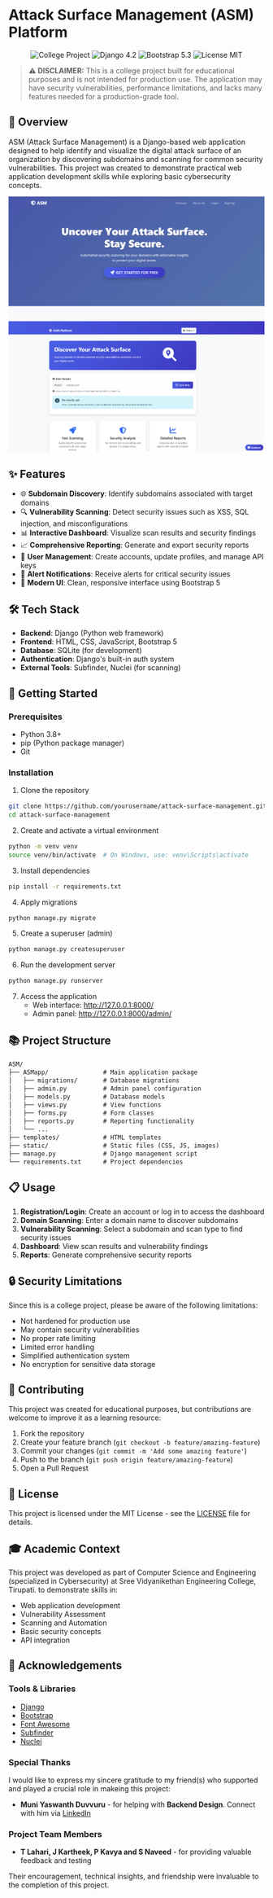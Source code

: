 # Attack Surface Management (ASM) Platform

<div align="center">
  <img src="https://img.shields.io/badge/Status-College%20Project-brightgreen" alt="College Project"/>
  <img src="https://img.shields.io/badge/Django-4.2-blue" alt="Django 4.2"/>
  <img src="https://img.shields.io/badge/Bootstrap-5.3-purple" alt="Bootstrap 5.3"/>
  <img src="https://img.shields.io/badge/License-MIT-orange" alt="License MIT"/>
</div>

> **⚠️ DISCLAIMER:** This is a college project built for educational purposes and is not intended for production use. The application may have security vulnerabilities, performance limitations, and lacks many features needed for a production-grade tool.

## 📝 Overview

ASM (Attack Surface Management) is a Django-based web application designed to help identify and visualize the digital attack surface of an organization by discovering subdomains and scanning for common security vulnerabilities. This project was created to demonstrate practical web application development skills while exploring basic cybersecurity concepts.

![Landing Page](images/landing.png)
![Dashboard Screenshot](images/ASM.png)

## ✨ Features

- 🌐 **Subdomain Discovery**: Identify subdomains associated with target domains
- 🔍 **Vulnerability Scanning**: Detect security issues such as XSS, SQL injection, and misconfigurations
- 📊 **Interactive Dashboard**: Visualize scan results and security findings
- 📈 **Comprehensive Reporting**: Generate and export security reports
- 👤 **User Management**: Create accounts, update profiles, and manage API keys
- 🔔 **Alert Notifications**: Receive alerts for critical security issues
- 🌙 **Modern UI**: Clean, responsive interface using Bootstrap 5

## 🛠️ Tech Stack

- **Backend**: Django (Python web framework)
- **Frontend**: HTML, CSS, JavaScript, Bootstrap 5
- **Database**: SQLite (for development)
- **Authentication**: Django's built-in auth system
- **External Tools**: Subfinder, Nuclei (for scanning)

## 🚀 Getting Started

### Prerequisites

- Python 3.8+
- pip (Python package manager)
- Git

### Installation

1. Clone the repository
```bash
git clone https://github.com/yourusername/attack-surface-management.git
cd attack-surface-management
```

2. Create and activate a virtual environment
```bash
python -m venv venv
source venv/bin/activate  # On Windows, use: venv\Scripts\activate
```

3. Install dependencies
```bash
pip install -r requirements.txt
```

4. Apply migrations
```bash
python manage.py migrate
```

5. Create a superuser (admin)
```bash
python manage.py createsuperuser
```

6. Run the development server
```bash
python manage.py runserver
```

7. Access the application
   - Web interface: http://127.0.0.1:8000/
   - Admin panel: http://127.0.0.1:8000/admin/

## 📚 Project Structure

```
ASM/
├── ASMapp/               # Main application package
│   ├── migrations/       # Database migrations
│   ├── admin.py          # Admin panel configuration
│   ├── models.py         # Database models
│   ├── views.py          # View functions
│   ├── forms.py          # Form classes
│   ├── reports.py        # Reporting functionality
│   └── ...
├── templates/            # HTML templates
├── static/               # Static files (CSS, JS, images)
├── manage.py             # Django management script
└── requirements.txt      # Project dependencies
```

## 📋 Usage

1. **Registration/Login**: Create an account or log in to access the dashboard
2. **Domain Scanning**: Enter a domain name to discover subdomains
3. **Vulnerability Scanning**: Select a subdomain and scan type to find security issues
4. **Dashboard**: View scan results and vulnerability findings
5. **Reports**: Generate comprehensive security reports

## 🔒 Security Limitations

Since this is a college project, please be aware of the following limitations:

- Not hardened for production use
- May contain security vulnerabilities
- No proper rate limiting
- Limited error handling
- Simplified authentication system
- No encryption for sensitive data storage

## 🤝 Contributing

This project was created for educational purposes, but contributions are welcome to improve it as a learning resource:

1. Fork the repository
2. Create your feature branch (`git checkout -b feature/amazing-feature`)
3. Commit your changes (`git commit -m 'Add some amazing feature'`)
4. Push to the branch (`git push origin feature/amazing-feature`)
5. Open a Pull Request

## 📝 License

This project is licensed under the MIT License - see the [LICENSE](LICENSE) file for details.

## 🎓 Academic Context

This project was developed as part of Computer Science and Engineering (specialized in Cybersecurity) at Sree Vidyanikethan Engineering College, Tirupati. to demonstrate skills in:
- Web application development
- Vulnerability Assessment
- Scanning and Automation
- Basic security concepts
- API integration

## 🙏 Acknowledgements

### Tools & Libraries
- [Django](https://www.djangoproject.com/)
- [Bootstrap](https://getbootstrap.com/)
- [Font Awesome](https://fontawesome.com/)
- [Subfinder](https://github.com/projectdiscovery/subfinder)
- [Nuclei](https://github.com/projectdiscovery/nuclei)

### Special Thanks
I would like to express my sincere gratitude to my friend(s) who supported and played a crucial role in makeing this project:

- **Muni Yaswanth Duvvuru** - for helping with **Backend Design**. Connect with him via [LinkedIn](https://linkedin.com/in/muni-yaswanth-duvvuru-520045297)

### Project Team Members
- **T Lahari, J Kartheek, P Kavya and S Naveed** - for providing valuable feedback and testing

Their encouragement, technical insights, and friendship were invaluable to the completion of this project.
